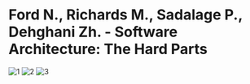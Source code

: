 # Ford N., Richards M., Sadalage P., Dehghani Zh. - Software Architecture: The Hard Parts

![1](http://www.plantuml.com/plantuml/proxy?cache=no&src=https://github.com/puzan/book-maps/raw/main/Ford_N.,_Richards_M.,_Sadalage_P.,_Dehghani_Zh._-_Software_Architecture._The_Hard_Parts/1_what_happens_when_there_are_no_best_practices.puml)
![2](http://www.plantuml.com/plantuml/proxy?cache=no&src=https://github.com/puzan/book-maps/raw/main/Ford_N.,_Richards_M.,_Sadalage_P.,_Dehghani_Zh._-_Software_Architecture._The_Hard_Parts/2_discerning_coupling_in_software_architecture.puml)
![3](http://www.plantuml.com/plantuml/proxy?cache=no&src=https://github.com/puzan/book-maps/raw/main/Ford_N.,_Richards_M.,_Sadalage_P.,_Dehghani_Zh._-_Software_Architecture._The_Hard_Parts/3_architectural_modularity.puml)
